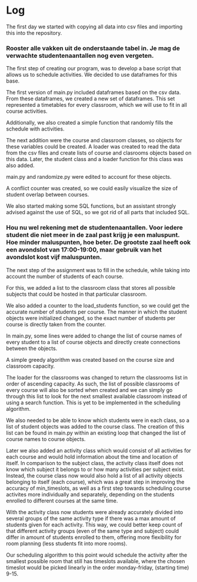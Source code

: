 # Log

The first day we started with copying all data into csv files and importing this into the repository.

### Rooster alle vakken uit de onderstaande tabel in. Je mag de verwachte studentenaantallen nog even vergeten.

The first step of creating our program, was to develop a base script that allows us to schedule activities. We decided to use dataframes for this base.

The first version of main.py included dataframes based on the csv data. From these dataframes, we created a new set of dataframes. This set represented a timetables for every classroom, which we will use to fit in all course activities. 

Additionally, we also created a simple function that randomly fills the schedule with activities.

The next addition were the course and classroom classes, so objects for these variables could be created. A loader was created to read the data from the csv files and create lists of course and clasrooms objects based on this data. Later, the student class and a loader function for this class was also added.

main.py and randomize.py were edited to account for these objects.

A conflict counter was created, so we could easily visualize the size of student overlap between courses.

We also started making some SQL functions, but an assistant strongly advised against the use of SQL, so we got rid of all parts that included SQL.

### Hou nu wel rekening met de studentenaantallen. Voor iedere student die niet meer in de zaal past krijg je een maluspunt. Hoe minder maluspunten, hoe beter. De grootste zaal heeft ook een avondslot van 17:00-19:00, maar gebruik van het avondslot kost vijf maluspunten.

The next step of the assignment was to fill in the schedule, while taking into account the number of students of each course.

For this, we added a list to the classroom class that stores all possible subjects that could be hosted in that particular classroom. 

We also added a counter to the load_students function, so we could get the accurate number of students per course. The manner in which the student objects were initialized changed, so the exact number of students per course is directly taken from the counter.

In main.py, some lines were added to change the list of course names of every student to a list of course objects and directly create connections between the objects. 

A simple greedy algorithm was created based on the course size and classroom capacity.

The loader for the classrooms was changed to return the classrooms list in order of ascending capacity. As such, the list of possible classrooms of every course will also be sorted when created and we can simply go through this list to look for the next smallest available classroom instead of using a search function. This is yet to be implemented in the scheduling algorithm.

We also needed to be able to know which students were in each class, so a list of student objects was added to the course class. The creation of this list can be found in main.py within an existing loop that changed the list of course names to course objects.

Later we also added an activity class which would consist of all activities for each course and would hold information about the time and location of itself. In comparison to the subject class, the activity class itself does not know which subject it belongs to or how many activities per subject exist. Instead, the course class now would also hold a list of all activity objects belonging to itself (each course), which was a great step in improving the accuracy of min_timeslots, as well as a first step towards scheduling course activites more individually and separately, depending on the students enrolled to different courses at the same time.

With the activity class now students were already accurately divided into several groups of the same activity type if there was a max amount of students given for each activity. This way, we could better keep count of that different activity groups (even of the same type and subject) could differ in amount of students enrolled to them, offering more flexibility for room planning (less students fit into more rooms).

Our scheduling algorithm to this point would schedule the activity after the smallest possible room that still has timeslots available, where the chosen timeslot would be picked linearly in the order monday-friday, (starting time) 9-15.

